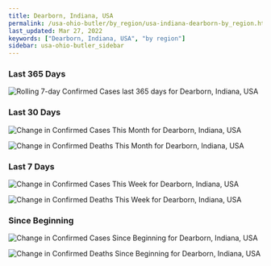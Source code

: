 ```yaml
---
title: Dearborn, Indiana, USA
permalink: /usa-ohio-butler/by_region/usa-indiana-dearborn-by_region.html
last_updated: Mar 27, 2022
keywords: ["Dearborn, Indiana, USA", "by region"]
sidebar: usa-ohio-butler_sidebar
---
```


<h3>Last 365 Days</h3>

![Rolling 7-day Confirmed Cases last 365 days for Dearborn, Indiana, USA](/covid_tracker/images/graphs/usa-indiana-dearborn-weekly_totals_graph.png)

<h3>Last 30 Days</h3>

![Change in Confirmed Cases This Month for Dearborn, Indiana, USA](/covid_tracker/images/graphs/usa-indiana-dearborn-delta_confirmed-30_days_graph.png)

![Change in Confirmed Deaths This Month for Dearborn, Indiana, USA](/covid_tracker/images/graphs/usa-indiana-dearborn-delta_deaths-30_days_graph.png)

<h3>Last 7 Days</h3>

![Change in Confirmed Cases This Week for Dearborn, Indiana, USA](/covid_tracker/images/graphs/usa-indiana-dearborn-delta_confirmed-7_days_graph.png)

![Change in Confirmed Deaths This Week for Dearborn, Indiana, USA](/covid_tracker/images/graphs/usa-indiana-dearborn-delta_deaths-7_days_graph.png)

<h3>Since Beginning</h3>

![Change in Confirmed Cases Since Beginning for Dearborn, Indiana, USA](/covid_tracker/images/graphs/usa-indiana-dearborn-delta_confirmed-since_beginning_graph.png)

![Change in Confirmed Deaths Since Beginning for Dearborn, Indiana, USA](/covid_tracker/images/graphs/usa-indiana-dearborn-delta_deaths-since_beginning_graph.png)
